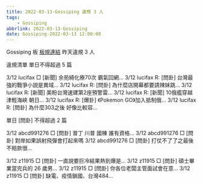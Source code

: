 ```yaml
---
title: 2022-03-13-Gossiping 違規 3 人
tags:
    - Gossiping
abbrlink: 2022-03-13-Gossiping
date: Gossiping-2022-03-13 12:00:00
---
```

Gossiping 板 [板規連結](https://www.ptt.cc/bbs/Gossiping/M.1637425085.A.07D.html)
昨天違規 3 人
<!-- more -->

違規清單
單日不得超過 5 篇

3/12 lucifax □ [新聞] 余苑綺化療70次 霸氣回網…
3/12 lucifax R: [問卦] 台灣最強的戰爭小說是異域…
3/12 lucifax R: [問卦] 為什麼店開幕都要請辣妹跳…
3/12 lucifax R: [新聞] 美盼台灣速建第2座預警雷…
3/12 lucifax R: [新聞] 10俄艦穿越津輕海峽 朝日…
3/12 lucifax R: [爆卦] 《Pokemon GO》加入抵制俄…
3/12 lucifax R: [問卦] 為什麼303之後 好像比較容…

單日 [問卦] 不得超過 2 篇

3/12 abcd991276 □ [問卦] 普丁 川普 國棟 誰有資格…
3/12 abcd991276 □ [問卦] 對岸如果誤射飛彈會打起來嗎
3/12 abcd991276 □ [問卦] 打仗不了了之最後不賠款很…

3/12 z11915 □ [問卦] 一直說要巨冷結果熱到爆是…
3/12 z11915 □ [問卦] 碩士畢業當完兵的 26 歲男…
3/12 z11915 □ [問卦] 你各位老闆主管面試會在意…
3/12 z11915 □ [問卦] 缺電、疫情鎖國、台灣484…